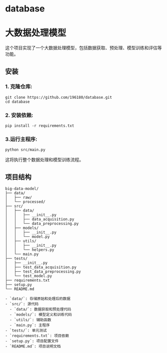 # database

# 大数据处理模型

这个项目实现了一个大数据处理模型，包括数据获取、预处理、模型训练和评估等功能。

## 安装

### 1. 克隆仓库:
```
git clone https://github.com/196180/database.git
cd database
```

### 2. 安装依赖:
```
pip install -r requirements.txt
```

### 3.运行主程序:
```
python src/main.py
```
这将执行整个数据处理和模型训练流程。

## 项目结构
```
big-data-model/
├── data/
│   ├── raw/
│   └── processed/
├── src/
│   ├── data/
│   │   ├── __init__.py
│   │   ├── data_acquisition.py
│   │   └── data_preprocessing.py
│   ├── models/
│   │   ├── __init__.py
│   │   └── model.py
│   ├── utils/
│   │   ├── __init__.py
│   │   └── helpers.py
│   └── main.py
├── tests/
│   ├── __init__.py
│   ├── test_data_acquisition.py
│   ├── test_data_preprocessing.py
│   └── test_model.py
├── requirements.txt
├── setup.py
└── README.md
```

```
- `data/`: 存储原始和处理后的数据
- `src/`: 源代码
  - `data/`: 数据获取和预处理代码
  - `models/`: 模型定义和训练代码
  - `utils/`: 辅助函数
  - `main.py`: 主程序
- `tests/`: 单元测试
- `requirements.txt`: 项目依赖
- `setup.py`: 项目配置文件
- `README.md`: 项目说明文档
```
